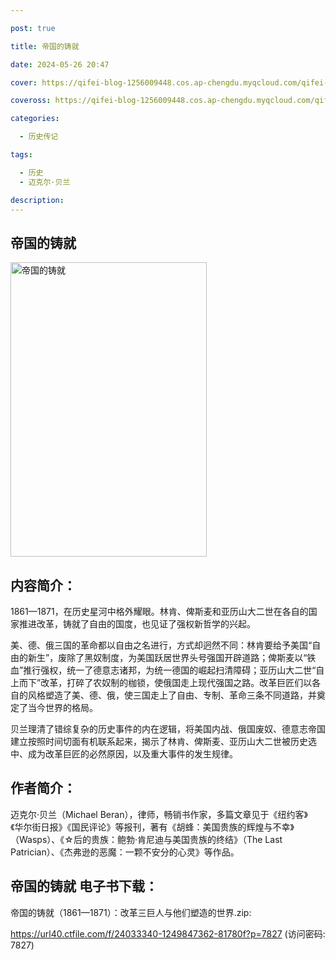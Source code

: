 ```yaml
---

post: true

title: 帝国的铸就

date: 2024-05-26 20:47

cover: https://qifei-blog-1256009448.cos.ap-chengdu.myqcloud.com/qifei-blog/662f65330ea9cb1403d139d0.jpg

coveross: https://qifei-blog-1256009448.cos.ap-chengdu.myqcloud.com/qifei-blog/662f65330ea9cb1403d139d0.jpg

categories:

  - 历史传记

tags:

  - 历史
  - 迈克尔·贝兰

description:
---
```


## 帝国的铸就
<img alt=" 帝国的铸就" class="aligncenter loading" data-was-processed="true" decoding="async" fetchpriority="high" height="471" src="https://qifei-blog-1256009448.cos.ap-chengdu.myqcloud.com/qifei-blog/662f65330ea9cb1403d139d0.jpg " style="cursor: zoom-in;" width="314"/>

## 内容简介：

1861—1871，在历史星河中格外耀眼。林肯、俾斯麦和亚历山大二世在各自的国家推进改革，铸就了自由的国度，也见证了强权新哲学的兴起。

美、德、俄三国的革命都以自由之名进行，方式却迥然不同：林肯要给予美国“自由的新生”，废除了黑奴制度，为美国跃居世界头号强国开辟道路；俾斯麦以“铁血”推行强权，统一了德意志诸邦，为统一德国的崛起扫清障碍；亚历山大二世“自上而下”改革，打碎了农奴制的枷锁，使俄国走上现代强国之路。改革巨匠们以各自的风格塑造了美、德、俄，使三国走上了自由、专制、革命三条不同道路，并奠定了当今世界的格局。

贝兰理清了错综复杂的历史事件的内在逻辑，将美国内战、俄国废奴、德意志帝国建立按照时间切面有机联系起来，揭示了林肯、俾斯麦、亚历山大二世被历史选中、成为改革巨匠的必然原因，以及重大事件的发生规律。

## 作者简介：

迈克尔·贝兰（Michael Beran），律师，畅销书作家，多篇文章见于《纽约客》《华尔街日报》《国民评论》等报刊，著有《胡蜂：美国贵族的辉煌与不幸》（Wasps）、《☆后的贵族：鲍勃·肯尼迪与美国贵族的终结》（The Last Patrician）、《杰弗逊的恶魔：一颗不安分的心灵》等作品。

## 帝国的铸就 电子书下载：
帝国的铸就（1861—1871）：改革三巨人与他们塑造的世界.zip: 

https://url40.ctfile.com/f/24033340-1249847362-81780f?p=7827 (访问密码: 7827)
